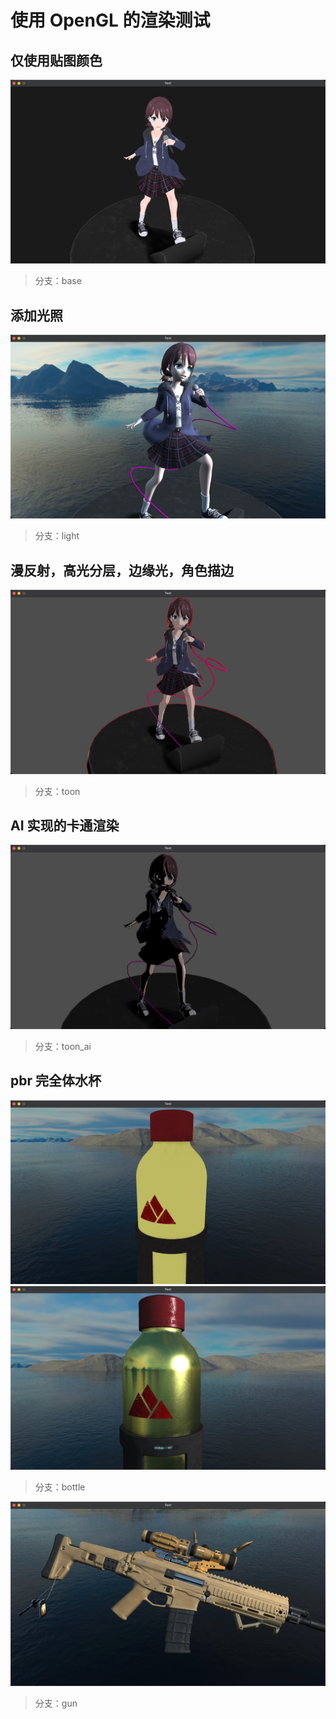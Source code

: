 # 使用 OpenGL 的渲染测试
## 仅使用贴图颜色
![img.png](img.png)
> 分支：base
## 添加光照
![img_6.png](img_6.png)
> 分支：light
## 漫反射，高光分层，边缘光，角色描边
![img_7.png](img_7.png)
> 分支：toon
## AI 实现的卡通渲染
![img_8.png](img_8.png)
> 分支：toon_ai
## pbr 完全体水杯
![img_10.png](img_10.png)<br>
![img_4.png](img_4.png)
> 分支：bottle

![img_5.png](img_5.png)
> 分支：gun